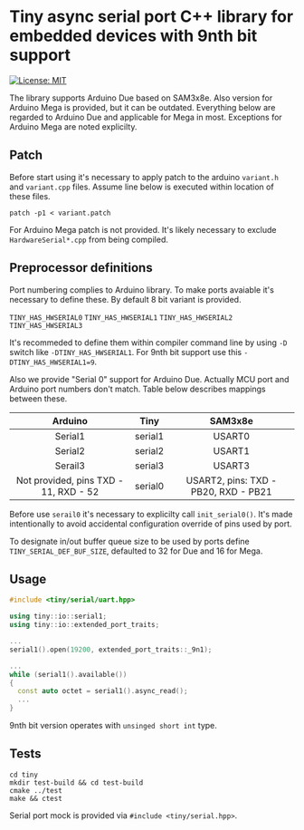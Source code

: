 # Tiny async serial port C++ library for embedded devices with 9nth bit support

[![License: MIT](https://img.shields.io/badge/License-MIT-blue.svg)](https://opensource.org/licenses/MIT)

The library supports Arduino Due based on SAM3x8e. Also version for Arduino Mega is provided, but it can be outdated.
Everything below are regarded to Arduino Due and applicable for Mega in most. Exceptions for Arduino Mega are noted explicilty.

## Patch

Before start using it's necessary to apply patch to the arduino `variant.h` and `variant.cpp` files. Assume line below is executed within location of these files.

`patch -p1 < variant.patch`

For Arduino Mega patch is not provided. It's likely necessary to exclude `HardwareSerial*.cpp` from being compiled.

## Preprocessor definitions

Port numbering complies to Arduino library. To make ports avaiable it's necessary to define these. By default 8 bit variant is provided.

`TINY_HAS_HWSERIAL0`
`TINY_HAS_HWSERIAL1`
`TINY_HAS_HWSERIAL2`
`TINY_HAS_HWSERIAL3`

It's recommeded to define them within compiler command line by using `-D` switch like `-DTINY_HAS_HWSERIAL1`. For 9nth bit support use this `-DTINY_HAS_HWSERIAL1=9`.

Also we provide "Serial 0" support for Arduino Due. Actually MCU port and Arduino port numbers don't match. Table below describes mappings between these.

Arduino   | Tiny    | SAM3x8e |
:--------:|:-------:|:-------:|
Serial1   | serial1 | USART0  |
Serial2   | serial2 | USART1  |
Serail3   | serial3 | USART3  |
Not provided, pins TXD - 11, RXD - 52 | serial0 | USART2, pins: TXD - PB20, RXD - PB21 |

Before use `serail0` it's necessary to explicilty call `init_serial0()`. It's made intentionally to avoid accidental configuration override of pins used by port.

To designate in/out buffer queue size to be used by ports define `TINY_SERIAL_DEF_BUF_SIZE`, defaulted to 32 for Due and 16 for Mega.

## Usage

```c++
#include <tiny/serial/uart.hpp>

using tiny::io::serial1; 
using tiny::io::extended_port_traits;

...
serial1().open(19200, extended_port_traits::_9n1);

...
while (serial1().available())
{
  const auto octet = serial1().async_read();
  ...
}
```
9nth bit version operates with `unsinged short int` type.

## Tests

```
cd tiny
mkdir test-build && cd test-build
cmake ../test 
make && ctest
```
Serial port mock is provided via `#include <tiny/serial.hpp>`.


